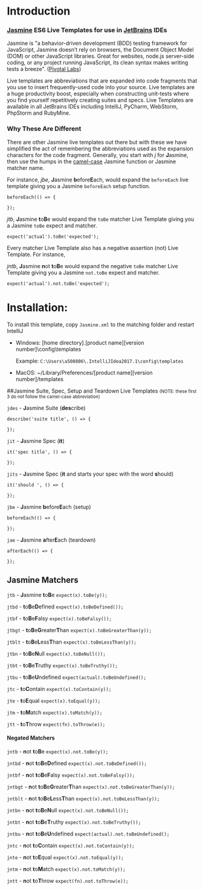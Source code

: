 # Introduction

### [Jasmine](http://jasmine.github.io/) ES6 Live Templates for use in [JetBrains](http://www.jetbrains.com) IDEs 

Jasmine is "a behavior-driven development (BDD) testing framework for JavaScript, Jasmine doesn’t rely on browsers, the Document Object Model (DOM) or other JavaScript libraries. Great for websites, node.js server-side coding, or any project running JavaScript, its clean syntax makes writing tests a breeze". ([Pivotal Labs](http://pivotallabs.com/tools/))

Live templates are abbreviations that are expanded into code fragments that you use to insert frequently-used code into your source. Live templates are a huge productivity boost, especially when constructing unit-tests where you find yourself repetitively creating suites and specs. Live Templates are available in all JetBrains IDEs including IntelliJ, PyCharm, WebStorm, PhpStorm and RubyMine.

### Why These Are Different

There are other Jasmine live templates out there but with these we have simplified the act of remembering the abbreviations used as the expansion characters for the code fragment. Generally, you start with *j* for **J**asmine, then use the humps in the [camel-case](http://en.wikipedia.org/wiki/CamelCase) Jasmine function or Jasmine matcher name.

For instance, *jbe*, **J**asmine **b**efore<b>E</b>ach, would expand the `beforeEach` live template giving you a Jasmine `beforeEach` setup function.

<pre><code>beforeEach(() => {

});</code></pre>

*jtb*, **J**asmine **t**o<b>B</b>e would expand the `toBe` matcher Live Template giving you a Jasmine `toBe` expect and matcher.

<pre><code>expect('actual').toBe('expected');</code></pre>

Every matcher Live Template also has a negative assertion (not) Live Template. For instance,

*jntb*, **J**asmine **n**ot **t**o<b>B</b>e would expand the negative `toBe` matcher Live Template giving you a Jasmine `not.toBe` expect and matcher.

<pre><code>expect('actual').not.toBe('expected');</code></pre>

# Installation:

To install this template, copy ```Jasmine.xml``` to the matching folder and restart IntelliJ

- Windows: [home directory]\.[product name][version number]\config\templates

	Example: `C:\Users\a500806\.IntelliJIdea2017.1\config\templates`
	
- MacOS: ~/Library/Preferences/[product name][version number]/templates

##Jasmine Suite, Spec, Setup and Teardown Live Templates
<small>(NOTE: these first 3 do not follow the camel-case abbreviation)</small>

`jdes` - **J**asmine Suite (<b>des</b>cribe)
    
    describe('suite title', () => {
 
    });

`jit` - **J**asmine Spec (<b>it</b>)

    it('spec title', () => {
    
    });

`jits` - **J**asmine Spec (<b>it</b> and starts your spec with the word <b>s</b>hould)

    it('should ', () => {

    });

`jbe` - **J**asmine **b**efore<b>E</b>ach (setup)

    beforeEach(() => {

    });

`jae` - **J**asmine **a**fter<b>E</b>ach (teardown)

    afterEach(() => {

    });

## Jasmine Matchers
`jtb` - **J**asmine **t**o<b>B</b>e `expect(x).toBe(y));`

`jtbd` - **t**o<b>B</b>e<b>D</b>efined `expect(x).toBeDefined());`

`jtbf` - **t**o<b>B</b>e<b>F</b>alsy `expect(x).toBeFalsy());`

`jtbgt` - **t**o<b>B</b>e<b>G</b>reater<b>T</b>han `expect(x).toBeGreaterThan(y));`

`jtblt` - **t**o<b>B</b>e<b>L</b>ess<b>T</b>han `expect(x).toBeLessThan(y));`

`jtbn` - **t**o<b>B</b>e<b>N</b>ull `expect(x).toBeNull());`

`jtbt` - **t**o<b>B</b>e<b>T</b>ruthy `expect(x).toBeTruthy());`

`jtbu` - **t**o<b>B</b>e<b>U</b>ndefined `expect(actual).toBeUndefined();`

`jtc` - **t**o<b>C</b>ontain `expect(x).toContain(y));`

`jte` - **t**o<b>E</b>qual `expect(x).toEqual(y));`

`jtm` - **t**o<b>M</b>atch `expect(x).toMatch(y));`

`jtt` - **t**o<b>T</b>hrow `expect(fn).toThrow(e));`

#### Negated Matchers
`jntb` - **n**ot **t**o<b>B</b>e `expect(x).not.toBe(y));`

`jntbd` - **n**ot  **t**o<b>B</b>e<b>D</b>efined `expect(x).not.toBeDefined());`

`jntbf` - **n**ot  **t**o<b>B</b>e<b>F</b>alsy `expect(x).not.toBeFalsy());`

`jntbgt` - **n**ot  **t**o<b>B</b>e<b>G</b>reater<b>T</b>han `expect(x).not.toBeGreaterThan(y));`

`jntblt` - **n**ot  **t**o<b>B</b>e<b>L</b>ess<b>T</b>han `expect(x).not.toBeLessThan(y));`

`jntbn` - **n**ot  **t**o<b>B</b>e<b>N</b>ull `expect(x).not.toBeNull());`

`jntbt` - **n**ot  **t**o<b>B</b>e<b>T</b>ruthy `expect(x).not.toBeTruthy());`

`jntbu` - **n**ot  **t**o<b>B</b>e<b>U</b>ndefined `expect(actual).not.toBeUndefined();`

`jntc` - **n**ot  **t**o<b>C</b>ontain `expect(x).not.toContain(y));`

`jnte` - **n**ot  **t**o<b>E</b>qual `expect(x).not.toEqual(y));`

`jntm` - **n**ot  **t**o<b>M</b>atch `expect(x).not.toMatch(y));`

`jntt` - **n**ot  **t**o<b>T</b>hrow `expect(fn).not.toThrow(e));`
